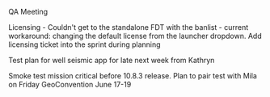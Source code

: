 QA Meeting

Licensing - Couldn't get to the standalone FDT with the banlist - current workaround: changing the default license from the launcher dropdown.
Add licensing ticket into the sprint during planning

Test plan for well seismic app for late next week from Kathryn

Smoke test mission critical before 10.8.3 release.
Plan to pair test with Mila on Friday
GeoConvention June 17-19

